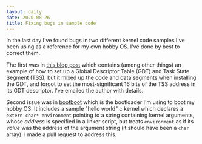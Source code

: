```yaml
---
layout: daily
date: 2020-08-26
title: Fixing bugs in sample code
---
```


In the last day I've found bugs in two different kernel code samples I've been using
as a reference for my own hobby OS. I've done by best to correct them.

The first was in [this blog post](https://blog.llandsmeer.com/tech/2019/07/21/uefi-x64-userland.html)
which contains (among other things) an example of how to set up a Global Descriptor Table (GDT)
and Task State Segment (TSS), but it mixed up the code and data segments when installing the GDT,
and forgot to set the most-significant 16 bits of the TSS address in its GDT descriptor.
I've emailed the author with details.

Second issue was in [bootboot](https://gitlab.com/bztsrc/bootboot) which is the bootloader
I'm using to boot my hobby OS. It includes a sample "hello world" c kernel which declares a
`extern char* environment` pointing to a string containing kernel arguments, whose _address_ is specified
in a linker script, but treats `environment` as if its _value_ was the address of the argument string
(it should have been a `char` array). I made a pull request to address this.
